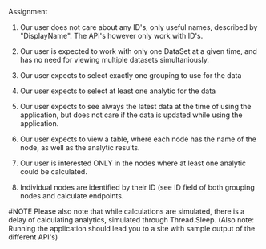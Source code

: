 Assignment

1. Our user does not care about any ID's, only useful names, described by "DisplayName". The API's however only work with ID's.

2. Our user is expected to work with only one DataSet at a given time, and has no need for viewing multiple datasets simultaniously.

3. Our user expects to select exactly one grouping to use for the data

4. Our user expects to select at least one analytic for the data

5. Our user expects to see always the latest data at the time of using the application, but does not care if the data is updated while using the application.

6. Our user expects to view a table, where each node has the name of the node, as well as the analytic results.

7. Our user is interested ONLY in the nodes where at least one analytic could be calculated.

8. Individual nodes are identified by their ID (see ID field of both grouping nodes and calculate endpoints.

#NOTE
Please also note that while calculations are simulated, there is a delay of calculating analytics, simulated through Thread.Sleep. (Also note: Running the application should lead you to a site with sample output of the different API's)
